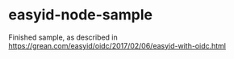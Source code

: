 # easyid-node-sample
Finished sample, as described in https://grean.com/easyid/oidc/2017/02/06/easyid-with-oidc.html
